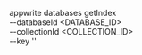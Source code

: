 appwrite databases getIndex \
        --databaseId <DATABASE_ID> \
        --collectionId <COLLECTION_ID> \
        --key ''

